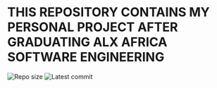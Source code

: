 # THIS REPOSITORY CONTAINS MY PERSONAL PROJECT AFTER GRADUATING ALX AFRICA SOFTWARE ENGINEERING
![Repo size](https://img.shields.io/github/repo-size/desniland/PERSONAL-PYTHON-PROJECTS)
![Latest commit](https://img.shields.io/github/last-commit/desniland/PERSONAL-PYTHON-PROJECTS/master?style=round-square)
